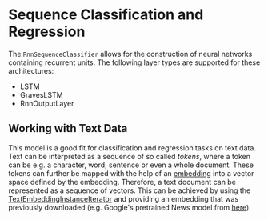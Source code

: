 # Sequence Classification and Regression

The `RnnSequenceClassifier` allows for the construction of neural networks containing recurrent units. The following layer types are supported for these architectures:

- LSTM
- GravesLSTM
- RnnOutputLayer

## Working with Text Data

This model is a good fit for classification and regression tasks on text data. Text can be interpreted as a sequence of so called *tokens*, where a token can be e.g. a character, word, sentence or even a whole document. These tokens can further be mapped with the help of an [embedding](https://en.wikipedia.org/wiki/Word_embedding) into a vector space defined by the embedding. Therefore, a text document can be represented as a sequence of vectors. This can be achieved by using the [TextEmbeddingInstanceIterator](data.md#textembeddinginstanceiterator) and providing an embedding that was previously downloaded (e.g. Google's pretrained News model from [here](https://code.google.com/archive/p/word2vec/)). 